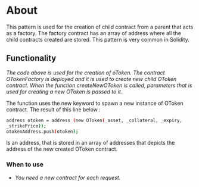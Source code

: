 # About

This pattern is used for the creation of child contract from a parent that acts as a factory. The factory contract has an array of address where all the child contracts created are stored. This pattern is very common in Solidity.

## Functionality

 _The code above is used for the creation of oToken. The contract OTokenFactory is deployed and it is used to create new child OToken contract. When the function createNewOToken is called, parameters that is used for creating a new OToken is passed to it._

The function uses the new keyword to spawn a new instance of OToken contract. The result of this line below :

``` sh
address otoken = address (new OToken(_asset, _collateral, _expiry,
_strikePrice));
otokenAddress.push(otoken);
```

Is an address, that is stored in an array of addresses that depicts the address of the new created OToken contract.

### When to use

- _You need a new contract for each request._
